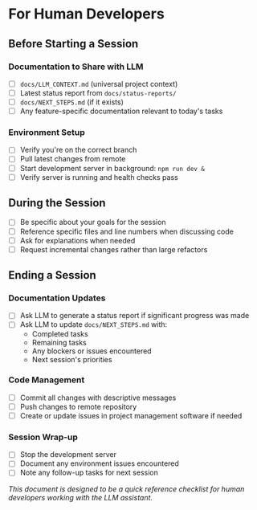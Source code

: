 # For Human Developers

## Before Starting a Session

### Documentation to Share with LLM
- [ ] `docs/LLM_CONTEXT.md` (universal project context)
- [ ] Latest status report from `docs/status-reports/`
- [ ] `docs/NEXT_STEPS.md` (if it exists)
- [ ] Any feature-specific documentation relevant to today's tasks

### Environment Setup
- [ ] Verify you're on the correct branch
- [ ] Pull latest changes from remote
- [ ] Start development server in background: `npm run dev &`
- [ ] Verify server is running and health checks pass

## During the Session
- [ ] Be specific about your goals for the session
- [ ] Reference specific files and line numbers when discussing code
- [ ] Ask for explanations when needed
- [ ] Request incremental changes rather than large refactors

## Ending a Session

### Documentation Updates
- [ ] Ask LLM to generate a status report if significant progress was made
- [ ] Ask LLM to update `docs/NEXT_STEPS.md` with:
  - Completed tasks
  - Remaining tasks
  - Any blockers or issues encountered
  - Next session's priorities

### Code Management
- [ ] Commit all changes with descriptive messages
- [ ] Push changes to remote repository
- [ ] Create or update issues in project management software if needed

### Session Wrap-up
- [ ] Stop the development server
- [ ] Document any environment issues encountered
- [ ] Note any follow-up tasks for next session

*This document is designed to be a quick reference checklist for human developers working with the LLM assistant.* 